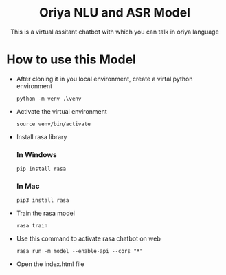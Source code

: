 <h1 align="center">Oriya NLU and ASR Model</h1>
<p align="center"> This is a virtual assitant chatbot with which you can talk in oriya language </p>

# How to use this Model
- After cloning it in you local environment, create a virtal python environment
  ```
  python -m venv .\venv
  ```
- Activate the virtual environment
  ```
  source venv/bin/activate
  ```
- Install rasa library
  ### In Windows
  ```
  pip install rasa
  ```
  ### In Mac
  ```
  pip3 install rasa
  ```
- Train the rasa model
  ```
  rasa train
  ```
- Use this command to activate rasa chatbot on web
  ```
  rasa run -m model --enable-api --cors "*"
  ```
- Open the index.html file
